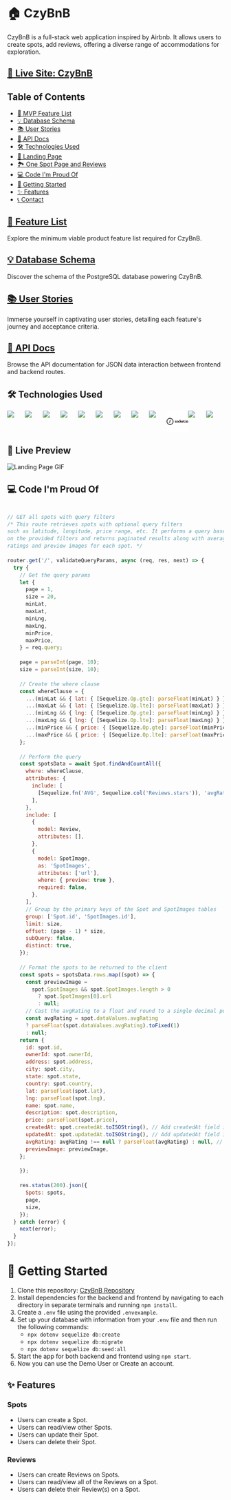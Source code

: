 # **🏠 CzyBnB**

CzyBnB is a full-stack web application inspired by Airbnb. It allows users to create spots, add reviews, offering a diverse range of accommodations for exploration.

## [🚀 Live Site: CzyBnB](https://auth-me-3ebb.onrender.com/)

## Table of Contents

- [🌟 MVP Feature List](#mvp-feature-list)
- [💡 Database Schema](#database-schema)
- [📚 User Stories](#user-stories)
- [🔗 API Docs](#api-docs)
- [🛠️ Technologies Used](#technologies-used)
- [🌅 Landing Page](#landing-page)
- [🏞️ One Spot Page and Reviews](#one-spot-page-and-reviews)
- [💻 Code I'm Proud Of](#code-im-proud-of)
- [🚀 Getting Started](#getting-started)
- [✨ Features](#features)
- [📞 Contact](#contact)

## [🌟 Feature List](https://github.com/Waris-95/czybnb/wiki/Features-List)

Explore the minimum viable product feature list required for CzyBnB.

## [💡 Database Schema](https://github.com/Waris-95/czybnb/wiki/Database-Schema)

Discover the schema of the PostgreSQL database powering CzyBnB.

## [📚 User Stories](https://github.com/Waris-95/czybnb/wiki/User-Stories)

Immerse yourself in captivating user stories, detailing each feature's journey and acceptance criteria.

## [🔗 API Docs](https://github.com/Waris-95/czybnb/wiki/API-Routes)

Browse the API documentation for JSON data interaction between frontend and backend routes.

## 🛠️ Technologies Used

<div style="display:flex">
  <img src="https://cdn.jsdelivr.net/gh/devicons/devicon/icons/javascript/javascript-original.svg" style="width:50px" />
  <img src="https://cdn.jsdelivr.net/gh/devicons/devicon/icons/react/react-original.svg" style="width:50px" />
  <img src="https://cdn.jsdelivr.net/gh/devicons/devicon/icons/redux/redux-original.svg" style="width:50px" /> 
  <img src="https://cdn.jsdelivr.net/gh/devicons/devicon/icons/nodejs/nodejs-original.svg" style="width:50px" /> 
  <img src="https://cdn.jsdelivr.net/gh/devicons/devicon/icons/express/express-original.svg" style="width:50px" /> 
  <img src="https://cdn.jsdelivr.net/gh/devicons/devicon/icons/postgresql/postgresql-original.svg" style="width:50px" /> 
  <img src="https://cdn.jsdelivr.net/gh/devicons/devicon/icons/sequelize/sequelize-original.svg" style="width:50px" />
  <img src="https://cdn.jsdelivr.net/gh/devicons/devicon/icons/css3/css3-original.svg" style="width:50px" />
  <img src="https://cdn.jsdelivr.net/gh/devicons/devicon/icons/html5/html5-original.svg" style="width:50px" />
  <img src="https://raw.githubusercontent.com/devicons/devicon/1119b9f84c0290e0f0b38982099a2bd027a48bf1/icons/socketio/socketio-original-wordmark.svg" style="width:50px" />
  <img src="https://cdn.jsdelivr.net/gh/devicons/devicon/icons/git/git-original.svg" style="width:50px" /> 
  <img src="https://cdn.jsdelivr.net/gh/devicons/devicon/icons/visualstudio/visualstudio-plain.svg" style="width:50px" />
</div>

## 🌅 Live Preview

![Landing Page GIF](https://github.com/Waris-95/Czybnb/assets/124799691/c768b822-717a-4438-88c8-b96b40b72a55)

## 💻 Code I'm Proud Of

```javascript

// GET all spots with query filters
/* This route retrieves spots with optional query filters
such as latitude, longitude, price range, etc. It performs a query based
on the provided filters and returns paginated results along with average
ratings and preview images for each spot. */

router.get('/', validateQueryParams, async (req, res, next) => {
  try {
    // Get the query params
    let {
      page = 1,
      size = 20,
      minLat,
      maxLat,
      minLng,
      maxLng,
      minPrice,
      maxPrice,
    } = req.query;

    page = parseInt(page, 10);
    size = parseInt(size, 10);

    // Create the where clause
    const whereClause = {
      ...(minLat && { lat: { [Sequelize.Op.gte]: parseFloat(minLat) } }),
      ...(maxLat && { lat: { [Sequelize.Op.lte]: parseFloat(maxLat) } }),
      ...(minLng && { lng: { [Sequelize.Op.gte]: parseFloat(minLng) } }),
      ...(maxLng && { lng: { [Sequelize.Op.lte]: parseFloat(maxLng) } }),
      ...(minPrice && { price: { [Sequelize.Op.gte]: parseFloat(minPrice) } }),
      ...(maxPrice && { price: { [Sequelize.Op.lte]: parseFloat(maxPrice) } }),
    };

    // Perform the query
    const spotsData = await Spot.findAndCountAll({
      where: whereClause,
      attributes: {
        include: [
          [Sequelize.fn('AVG', Sequelize.col('Reviews.stars')), 'avgRating'],
        ],
      },
      include: [
        {
          model: Review,
          attributes: [],
        },
        {
          model: SpotImage,
          as: 'SpotImages',
          attributes: ['url'],
          where: { preview: true },
          required: false,
        },
      ],
      // Group by the primary keys of the Spot and SpotImages tables
      group: ['Spot.id', 'SpotImages.id'],
      limit: size,
      offset: (page - 1) * size,
      subQuery: false,
      distinct: true,
    });

    // Format the spots to be returned to the client
    const spots = spotsData.rows.map((spot) => {
      const previewImage =
        spot.SpotImages && spot.SpotImages.length > 0
          ? spot.SpotImages[0].url
          : null;
      // Cast the avgRating to a float and round to a single decimal point
      const avgRating = spot.dataValues.avgRating
      ? parseFloat(spot.dataValues.avgRating).toFixed(1)
      : null;
    return {
      id: spot.id,
      ownerId: spot.ownerId,
      address: spot.address,
      city: spot.city,
      state: spot.state,
      country: spot.country,
      lat: parseFloat(spot.lat),
      lng: parseFloat(spot.lng),
      name: spot.name,
      description: spot.description,
      price: parseFloat(spot.price),
      createdAt: spot.createdAt.toISOString(), // Add createdAt field in ISO string format
      updatedAt: spot.updatedAt.toISOString(), // Add updatedAt field in ISO string format
      avgRating: avgRating !== null ? parseFloat(avgRating) : null, // Ensure avgRating is not returned as a string
      previewImage: previewImage,
    };

    });

    res.status(200).json({
      Spots: spots,
      page, 
      size,
    });
  } catch (error) {
    next(error);
  }
});
```

# 🚀 Getting Started

1. Clone this repository: [CzyBnB Repository](https://github.com/Waris-95/czybnb)
2. Install dependencies for the backend and frontend by navigating to each directory in separate terminals and running `npm install`.
3. Create a `.env` file using the provided `.envexample`.
4. Set up your database with information from your `.env` file and then run the following commands:
   - `npx dotenv sequelize db:create`
   - `npx dotenv sequelize db:migrate`
   - `npx dotenv sequelize db:seed:all`
5. Start the app for both backend and frontend using `npm start`.
6. Now you can use the Demo User or Create an account.

## ✨ Features

### Spots

- Users can create a Spot.
- Users can read/view other Spots.
- Users can update their Spot.
- Users can delete their Spot.

### Reviews

- Users can create Reviews on Spots.
- Users can read/view all of the Reviews on a Spot.
- Users can delete their Review(s) on a Spot.
